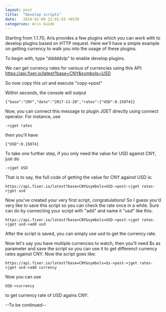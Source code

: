 ```yaml
---
layout: post
title:  "Develop scripts"
date:   2018-02-09 22:01:43 +0530
categories: Aris Guide
---
```


Starting from 1.1.70, Aris provides a few plugins which you can work with to develop plugins based on HTTP request. Here we'll have a simple example on getting currency to walk you into the usage of these plugins. 

To begin with, type "dddddvlp" to enable develop plugins. 

We can get currency rates for various of currencies using this API:
https://api.fixer.io/latest?base=CNY&symbols=USD

So now copy this url and execute "copy->post"

Within seconds, the console will output

    {"base":"CNY","date":"2017-11-20","rates":{"USD":0.15074}}

Now, you can connect this message to plugin JGET directly using connect operator. For instance, use 

    ->jget rates 
then you'll have 

    {"USD":0.15074}

To take one further step, if you only need the value for USD against CNY, just do 

    ->jget USD

That is to say, the full code of getting the value for CNY against USD is:

    https://api.fixer.io/latest?base=CNY&symbols=USD->post->jget rates->jget usd

Now you've created your very first script, congratulations! So I guess you'd very like to save this script so you can check the rate once in a while. Sure can do by connecting your script with "add" and name it "usd" like this:

    https://api.fixer.io/latest?base=CNY&symbols=USD->post->jget rates->jget usd->add usd

After the script is saved, you can simply use usd to get the currency rate. 

Now let's say you have multiple currencies to watch, then you'll need $s as parameter and save the script so you can use it to get differenct currency rates against CNY. Now the script goes like:

    https://api.fixer.io/latest?base=CNY&symbols=$s->post->jget rates->jget usd->add currency

Now you can use 

    USD->currency 

to get currency rate of USD agains CNY.

--To be continued--